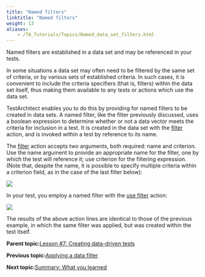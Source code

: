 ```yaml
--- 
title: "Named filters"
linktitle: "Named filters"
weight: 13
aliases: 
    - /TA_Tutorials/Topics/Named_data_set_filters.html
---
```


Named filters are established in a data set and may be referenced in your tests.

In some situations a data set may often need to be filtered by the same set of criteria, or by various sets of established criteria. In such cases, it is convenient to include the criteria specifiers \(that is, filters\) within the data set itself, thus making them available to any tests or actions which use the data set.

TestArchitect enables you to do this by providing for named filters to be created in data sets. A named filter, like the filter previously discussed, uses a boolean expression to determine whether or not a data vector meets the criteria for inclusion in a test. It is created in the data set with the [filter](/reuse/../TA_Automation/Topics/bia_filter.html) action, and is invoked within a test by reference to its name.

The [filter](/reuse/../TA_Automation/Topics/bia_filter.html) action accepts two arguments, both required: name and criterion. Use the name argument to provide an appropriate name for the filter, one by which the test will reference it; use criterion for the filtering expression. \(Note that, despite the name, it is possible to specify multiple criteria within a criterion field, as in the case of the last filter below\):

![](/images/TA_Tutorials/Images/TA7tut.data_set.Rented_Cars.with_named_filters.png)

In your test, you employ a named filter with the [use filter](/reuse/../TA_Automation/Topics/bia_use_filter.html) action:

![](/images/TA_Tutorials/Images/TA7tut.Data_Sets.Test01_named_filter01.png)

The results of the above action lines are identical to those of the previous example, in which the same filter was applied, but was created within the test itself.

**Parent topic:**[Lesson \#7: Creating data-driven tests](/TA_Tutorials/Topics/Tutorial_Creating_data-driven_tests.html)

**Previous topic:**[Applying a data filter](/TA_Tutorials/Topics/Applying_a_data_filter.html)

**Next topic:**[Summary: What you learned](/TA_Tutorials/Topics/Summary_Creating_data_driven_tests.html)

